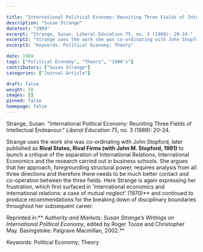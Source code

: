 ```yaml
---

title: "International Political Economy: Reuniting Three Fields of Intellectual Endeavour"
description: "Susan Strange"
datetext: "1989"
excerpt: "Strange, Susan. Liberal Education 75, no. 3 (1989): 20-24."
excerpt2: "Strange uses the work she was co-ordinating with John Stopford, later published as Rival States, Rival Firms: Competition for world market shares (with John M. Stopford and John S. Henley, 1991) to launch a critique of the separation of International Relations, International Economics and the research carried out in business schools. She argues that her approach, foregrounding structural power, requires analysis from all three directions and therefore there needs to be much better contact and co-operation between the three fields. Here Strange is again expressing her frustration, which first surfaced in 'International economics and international relations: a case of mutual neglect' (1970) and continued to produce recommendations for the breaking down of disciplinary boundaries throughout her subsequent career. Reprinted in: Authority and Markets: Susan Strange’s Writings on International Political Economy, edited by Roger Tooze and Christopher May. Basingstoke: Palgrave Macmillan, 2002."
excerpt3: "Keywords: Political Economy; Theory"

date: 1989
tags: ["Political Economy", "Theory", "1980's"]
contributors: ["Susan Strange"]
categories: ["Journal Article"]

draft: false
weight: 50
images: []
pinned: false
homepage: false
---
```


Strange, Susan. "International Political Economy: Reuniting Three Fields of Intellectual Endeavour." *Liberal Education* 75, no. 3 (1989): 20-24.

Strange uses the work she was co-ordinating with John Stopford, later published as **Rival States, Rival Firms (with John M. Stopford, 1991)** to launch a critique of the separation of International Relations, International Economics and the research carried out in business schools. She argues that her approach, foregrounding structural power, requires analysis from all three directions and therefore there needs to be much better contact and co-operation between the three fields. Here Strange is again expressing her frustration, which first surfaced in 'International economics and international relations: a case of mutual neglect' (1970)** and continued to produce recommendations for the breaking down of disciplinary boundaries throughout her subsequent career.

Reprinted in:** *Authority and Markets: Susan Strange’s Writings on International Political Economy*, edited by Roger Tooze and Christopher May. Basingstoke: Palgrave Macmillan, 2002.**

Keywords: Political Economy; Theory
